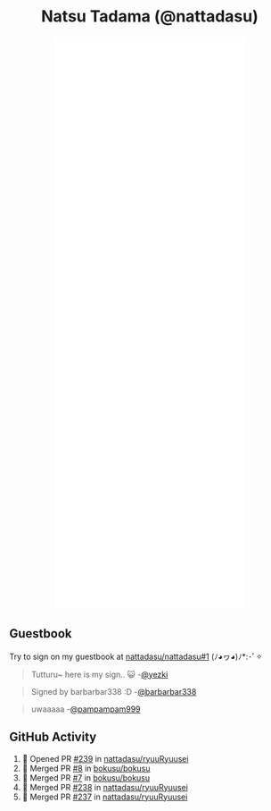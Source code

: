 <div align="center">

# Natsu Tadama (@nattadasu)

![Github Metrics](github-metrics.svg)
</div>

## Guestbook

Try to sign on my guestbook at [nattadasu/nattadasu#1](https://github.com/nattadasu/nattadasu/issues/1) (ﾉ◕ヮ◕)ﾉ\*:･ﾟ✧

<!--START:guestbook-->
> Tutturu~  here is my sign.. :smiley_cat: 
> -[@yezki](https://github.com/yezki)

> Signed by barbarbar338 :D
> -[@barbarbar338](https://github.com/barbarbar338)

> uwaaaaa
> -[@pampampam999](https://github.com/pampampam999)
<!--END:guestbook-->

## GitHub Activity
<!--START_SECTION:activity-->
1. 💪 Opened PR [#239](https://github.com/nattadasu/ryuuRyuusei/pull/239) in [nattadasu/ryuuRyuusei](https://github.com/nattadasu/ryuuRyuusei)
2. 🎉 Merged PR [#8](https://github.com/bokusu/bokusu/pull/8) in [bokusu/bokusu](https://github.com/bokusu/bokusu)
3. 🎉 Merged PR [#7](https://github.com/bokusu/bokusu/pull/7) in [bokusu/bokusu](https://github.com/bokusu/bokusu)
4. 🎉 Merged PR [#238](https://github.com/nattadasu/ryuuRyuusei/pull/238) in [nattadasu/ryuuRyuusei](https://github.com/nattadasu/ryuuRyuusei)
5. 🎉 Merged PR [#237](https://github.com/nattadasu/ryuuRyuusei/pull/237) in [nattadasu/ryuuRyuusei](https://github.com/nattadasu/ryuuRyuusei)
<!--END_SECTION:activity-->
